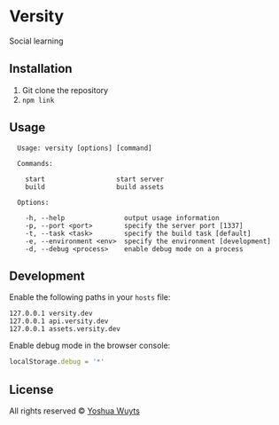 # Versity
Social learning

## Installation
1. Git clone the repository
2. `npm link`

## Usage
````
  Usage: versity [options] [command]

  Commands:

    start                  start server
    build                  build assets

  Options:

    -h, --help               output usage information
    -p, --port <port>        specify the server port [1337]
    -t, --task <task>        specify the build task [default]
    -e, --environment <env>  specify the environment [development]
    -d, --debug <process>    enable debug mode on a process
````

## Development
Enable the following paths in your `hosts` file:
```
127.0.0.1 versity.dev
127.0.0.1 api.versity.dev
127.0.0.1 assets.versity.dev
```

Enable debug mode in the browser console:
```js
localStorage.debug = '*'
```

## License
All rights reserved © [Yoshua Wuyts](yoshawuyts.com)

